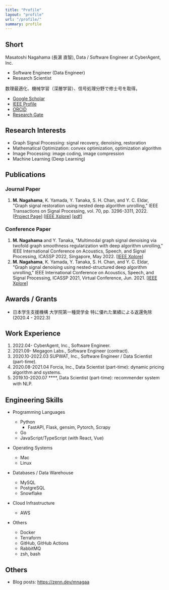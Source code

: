 ```yaml
---
title: "Profile"
layout: "profile"
url: "/profile/"
summary: profile
---
```


## Short

Masatoshi Nagahama (長濵 直智), Data / Software Engineer at CyberAgent, Inc.

- Software Engineer (Data Engineer)
- Research Scientist

数理最適化、機械学習（深層学習）、信号処理分野で修士号を取得。

- [Google Scholar](https://scholar.google.co.jp/citations?user=TgMfjWgAAAAJ&hl=ja&oi=ao)
- [IEEE Profile](https://ieeexplore.ieee.org/author/37088932429)
- [ORCID](https://orcid.org/0000-0002-4646-3962)
- [Research Gate](https://www.researchgate.net/profile/Masatoshi-Nagahama-2)

## Research Interests

- Graph Signal Processing: signal recovery, denoising, restoration
- Mathematical Optimization: convex optimization, optimization algorithm
- Image Processing: image coding, image compression
- Machine Learning (Deep Learning)

## Publications

### Journal Paper

1. **M. Nagahama**, K. Yamada, Y. Tanaka, S. H. Chan, and Y. C. Eldar, "Graph signal restoration using nested deep algorithm unrolling," IEEE Transactions on Signal Processing, vol. 70, pp. 3296-3311, 2022.
[[Project Page](https://mnagaa.github.io/graph-signal-restoration-using-nested-deep-algorithm-unrolling/)]
[[IEEE Xplore](https://ieeexplore.ieee.org/document/9796141)]
[[pdf](https://ieeexplore.ieee.org/stamp/stamp.jsp?arnumber=9796141)]

### Conference Paper

1. **M. Nagahama** and Y. Tanaka, "Multimodal graph signal denoising via twofold graph smoothness regularization with deep algorithm unrolling," IEEE International Conference on Acoustics, Speech, and Signal Processing, ICASSP 2022, Singapore, May 2022. 
[[IEEE Xplore](https://ieeexplore.ieee.org/document/9747784)]
1. **M. Nagahama**, K. Yamada, Y. Tanaka, S. H. Chan, and Y. C. Eldar, "Graph signal denoising using nested-structured deep algorithm unrolling," IEEE International Conference on Acoustics, Speech, and Signal Processing, ICASSP 2021, Virtual Conference, Jun. 2021.
[[IEEE Xplore](https://ieeexplore.ieee.org/document/9414093)]

## Awards / Grants

- 日本学生支援機構 大学院第一種奨学金 特に優れた業績による返還免除 (2020.4 - 2022.3)

## Work Experience

1. 2022.04- CyberAgent, Inc., Software Engineer.
1. 2021.09- Megagon Labs., Software Engineer (contract).
1. 2020.10-2022.03 SUPWAT, Inc., Software Engineer / Data Scientist (part-time).
1. 2020.08-2021.04 Forcia, Inc., Data Scientist (part-time): dynamic pricing algorithm and systems.
1. 2019.10-2020.07 \****, Data Scientist (part-time): recommender system with NLP.　

## Engineering Skills

- Programming Languages
  - Python
    - FastAPI, Flask, gensim, Pytorch, Scrapy
  - Go
  - JavaScript/TypeScript (with React, Vue)

- Operating Systems
  - Mac
  - Linux

- Databases / Data Warehouse
  - MySQL
  - PostgreSQL
  - Snowflake

- Cloud Infrastructure
  - AWS

- Others
  - Docker
  - Terraform
  - GitHub, GitHub Actions
  - RabbitMQ
  - zsh, bash

## Others
- Blog posts: https://zenn.dev/mnagaa
